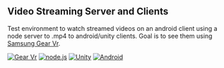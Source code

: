 Video Streaming Server and Clients
----------------------------------

Test environment to watch streamed videos on an android client using a node server to .mp4 to android/unity clients. Goal is to see them using [Samsung Gear Vr](https://www.oculus.com/en-us/gear-vr/).


[![Gear Vr](https://raw.githubusercontent.com/kibotu/VideoStreaming/master/Resources/gearvr.png)](https://developer.oculus.com/downloads/)
[![node.js](https://raw.githubusercontent.com/kibotu/VideoStreaming/master/Resources/nodejs.png)](https://nodejs.org/en/download/)
[![Unity](https://raw.githubusercontent.com/kibotu/VideoStreaming/master/Resources/unity.png)](https://unity3d.com/get-unity/download)
[![Android](https://raw.githubusercontent.com/kibotu/VideoStreaming/master/Resources/android.png)](http://developer.android.com/sdk/index.html)